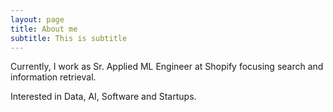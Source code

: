 ```yaml
---
layout: page
title: About me
subtitle: This is subtitle
---
```


Currently, I work as Sr. Applied ML Engineer at Shopify focusing search and information retrieval.

Interested in Data, AI, Software and Startups.

